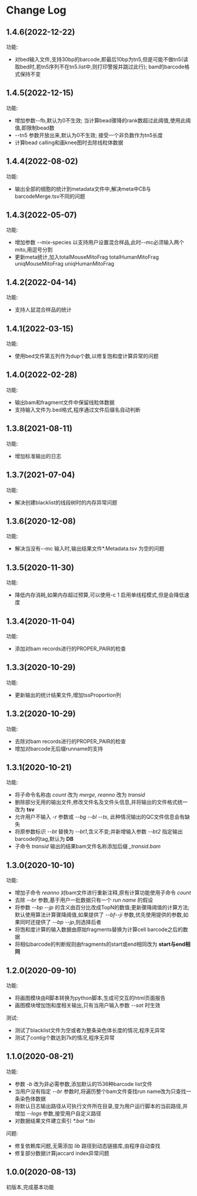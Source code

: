 # Change Log

## 1.4.6(2022-12-22)

功能:

* 对bed输入文件,支持30bp的barcode,即最后10bp为tn5,但是可能不做tn5(读取bed时,若tn5序列不在tn5.list中,则打印警报并跳过此行); bam的barcode格式保持不变

## 1.4.5(2022-12-15)

功能:

* 增加参数--fb,默认为0不生效; 当计算bead骤降的rank数超过此阈值,使用此阈值,即限制bead数
* --tn5 参数开放出来,默认为0不生效; 接受一个非负数作为tn5长度
* 计算bead calling和画knee图时去除线粒体数据

## 1.4.4(2022-08-02)

功能:

* 输出全部的细胞的统计到metadata文件中,解决meta中CB与barcodeMerge.tsv不同的问题

## 1.4.3(2022-05-07)

功能:

* 增加参数 --mix-species 以支持用户设置混合样品,此时--mc必须输入两个mito,用逗号分割
* 更新meta统计,加入totalMouseMitoFrag totalHumanMitoFrag uniqMouseMitoFrag uniqHumanMitoFrag

## 1.4.2(2022-04-14)

功能:

* 支持人鼠混合样品的统计

## 1.4.1(2022-03-15)

功能:

* 使用bed文件第五列作为dup个数,以修复饱和度计算异常的问题

## 1.4.0(2022-02-28)

功能:

* 输出bam和fragment文件中保留线粒体数据
* 支持输入文件为.bed格式,程序通过文件后缀名自动判断

## 1.3.8(2021-08-11)

功能:

* 增加标准输出的日志

## 1.3.7(2021-07-04)

功能:

* 解决创建blacklist的线段树时的内存异常问题

## 1.3.6(2020-12-08)

功能:

* 解决当没有--mc 输入时,输出结果文件*.Metadata.tsv 为空的问题

## 1.3.5(2020-11-30)

功能:

* 降低内存消耗,如果内存超过预算,可以使用-c 1 启用单线程模式,但是会降低速度

## 1.3.4(2020-11-04)

功能:

* 添加对bam records进行的PROPER_PAIR的检查

## 1.3.3(2020-10-29)

功能:

* 更新输出的统计结果文件,增加tssProportion列
  
## 1.3.2(2020-10-29)

功能:

* 去除对bam records进行的PROPER_PAIR的检查
* 增加对barcode无后缀runname的支持
  
## 1.3.1(2020-10-21)

功能:

* 将子命令名称由 *count* 改为 *merge*, *reanno* 改为 *transid*
* 删除部分无用的输出文件,修改文件名及文件头信息,并将输出的文件格式统一改为 **tsv**
* 允许用户不输入 *-r* 参数或 *--bg --bl --ts*, 此种情况输出的QC文件信息会有缺失
* 将原参数标识 *--bt* 替换为 *--bt1*,含义不变;并新增输入参数 *--bt2* 指定输出barcode的tag,默认为 **DB**
* 子命令 *transid* 输出的结果bam文件名称添加后缀 *_transid.bam*

## 1.3.0(2020-10-10)

功能:

* 增加子命令 *reanno* 对bam文件进行重新注释,原有计算功能使用子命令 *count*
* 去除 *--br* 参数,基于用户一批数据只有一个 *run name* 的假设
* 将参数 *--bp --jp* 的含义由百分比改成TopN的数值;更新骤降阈值的计算方法;默认使用算法计算骤降阈值,如果提供了 *--bf--ji* 参数,优先使用提供的参数,如果同时还提供了 *--bp --jp*,则选择后者
* 将饱和度计算的输入数据由原始fragments替换为计算cell barcode之后的数据
* 将相似barcode的判断规则由fragments的start或end相同改为 **start与end相同**

## 1.2.0(2020-09-10)

功能:

* 将画图模块由R脚本转换为python脚本,生成可交互的html页面报告
* 画图模块增加饱和度相关输出,只有当用户输入参数 *--sat* 时生效

测试:

* 测试了blacklist文件为空或者为整条染色体长度的情况,程序无异常
* 测试了contig个数达到7k的情况,程序无异常

## 1.1.0(2020-08-21)

功能:

* 参数 *-b* 改为非必需参数,添加默认的1536种barcode list文件
* 当用户没有指定 *--br* 参数时,将遍历整个bam文件查找run name改为只查找一条染色体数据
* 将默认日志输出路径从可执行文件所在目录,变为用户运行脚本的当前路径,并增加 *--logs* 参数,接受用户自定义路径
* 对数据结果文件建立索引 *\*.bai \*.tbi*

问题:

* 修复依赖库问题,无需添加 *lib* 路径到动态链接库,由程序自动查找
* 修复部分数据计算jaccard index异常问题

## 1.0.0(2020-08-13)

初版本,完成基本功能
